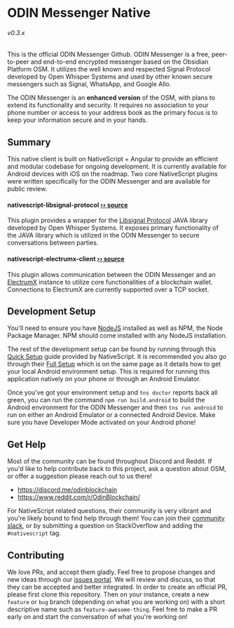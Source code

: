 # ODIN Messenger Native

###### v0.3.x

This is the official ODIN Messenger Github. ODIN Messenger is a free, peer-to-peer and end-to-end encrypted messenger based on the Obsidian Platform OSM. It utilizes the well known and respected Signal Protocol developed by Open Whisper Systems and used by other known secure messengers such as Signal, WhatsApp, and Google Allo.

The ODIN Messenger is an **enhanced version** of the OSM, with plans to extend its functionality and security. It requires no association to your phone number or access to your address book as the primary focus is to keep your information secure and in your hands.

## Summary

This native client is built on NativeScript + Angular to provide an efficient and modular codebase for ongoing development. It is currently available for Android devices with iOS on the roadmap. Two core NativeScript plugins were written specifically for the ODIN Messenger and are available for public review.

#### nativescript-libsignal-protocol [›› source](https://github.com/Manbearpixel/nativescript-libsignal-protocol)

This plugin provides a wrapper for the [Libsignal Protocol](https://github.com/signalapp/libsignal-protocol-java/) JAVA library developed by Open Whisper Systems. It exposes primary functionality of the JAVA library which is utilized in the ODIN Messenger to secure conversations between parties.

#### nativescript-electrumx-client [›› source](https://github.com/Manbearpixel/nativescript-electrumx-client)

This plugin allows communication between the ODIN Messenger and an [ElectrumX](https://github.com/kyuupichan/electrumx/) instance to utilize core functionalities of a blockchain wallet. Connections to ElectrumX are currently supported over a TCP socket.

## Development Setup

You'll need to ensure you have [NodeJS](https://nodejs.org/en/download/) installed as well as NPM, the Node Package Manager. NPM should come installed with any NodeJS installation.

The rest of the development setup can be found by running through this [Quick Setup](https://docs.nativescript.org/angular/start/quick-setup) guide provided by NativeScript. It is recommended you also go through their [Full Setup](https://docs.nativescript.org/angular/start/quick-setup#full-setup) which is on the same page as it details how to get your local Android environment setup. This is required for running this application natively on your phone or through an Android Emulator.

Once you've got your environment setup and `tns doctor` reports back all green, you can run the command `npm run build.android` to build the Android environment for the ODIN Messenger and then `tns run android` to run on either an Android Emulator or a connected Android Device. Make sure you have Developer Mode activated on your Android phone!

## Get Help

Most of the community can be found throughout Discord and Reddit. If you'd like to help contribute back to this project, ask a question about OSM, or offer a suggestion please reach out to us there!

- https://discord.me/odinblockchain
- https://www.reddit.com/r/OdinBlockchain/

For NativeScript related questions, their community is very vibrant and you're likely bound to find help through them! You can join their [community slack](http://developer.telerik.com/wp-login.php?action=slack-invitation), or by submitting a question on StackOverflow and adding the `#nativescript` tag.

## Contributing

We love PRs, and accept them gladly. Feel free to propose changes and new ideas through our [issues portal](https://github.com/odinblockchain/odin.messenger/issues). We will review and discuss, so that they can be accepted and better integrated. In order to create an official PR, please first clone this repository. Then on your instance, create a new `feature` or `bug` branch (depending on what you are working on) with a short descriptive name such as `feature-awesome-thing`. Feel free to make a PR early on and start the conversation of what you're working on!
